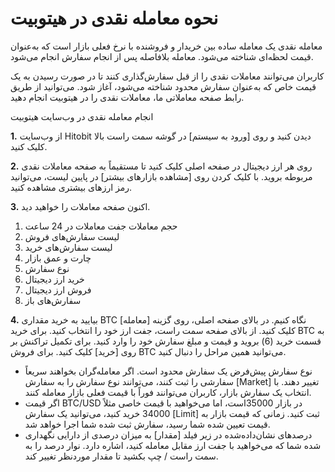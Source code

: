 # نحوه معامله نقدی در هیتوبیت

معامله نقدی یک معامله ساده بین خریدار و فروشنده با نرخ فعلی بازار است که به‌عنوان قیمت لحظه‌ای شناخته می‌شود. معامله بلافاصله پس از انجام سفارش انجام می‌شود.

کاربران می‌توانند معاملات نقدی را از قبل سفارش‌گذاری کنند تا در صورت رسیدن به یک قیمت خاص که به‌عنوان سفارش محدود شناخته می‌شود، آغاز شود. می‌توانید از طریق رابط صفحه معاملاتی ما، معاملات نقدی را در هیتوبیت انجام دهید.

انجام معامله نقدی در وب‌سایت هیتوبیت

**1.**	از وب‌سایت Hitobit دیدن کنید و روی [ورود به سیستم] در گوشه سمت راست بالا کلیک کنید.

**2.**	روی هر ارز دیجیتال در صفحه اصلی کلیک کنید تا مستقیماً به صفحه معاملات نقدی مربوطه بروید. با کلیک کردن روی [مشاهده بازارهای بیشتر] در پایین لیست، می‌توانید رمز ارزهای بیشتری مشاهده کنید.

**3.**	اکنون صفحه معاملات را خواهید دید.

1)	حجم معاملات جفت معاملات در 24 ساعت
2)	لیست سفارش‌های فروش
3)	لیست سفارش‌های خرید
4)	چارت و عمق بازار
5)	نوع سفارش
6)	خرید ارز دیجیتال
7)	فروش ارز دیجیتال
8)	سفارش‌های باز

**4.**	بیایید به خرید مقداری BTC نگاه کنیم. در بالای صفحه اصلی، روی گزینه [معامله] کلیک کنید.
از بالای صفحه سمت راست، جفت ارز خود را انتخاب کنید.
برای خرید BTC به قسمت خرید (6) بروید و قیمت و مبلغ سفارش خود را وارد کنید. برای تکمیل تراکنش بر روی [خرید] کلیک کنید.
برای فروش BTC می‌توانید همین مراحل را دنبال کنید.

-	نوع سفارش پیش‌فرض یک سفارش محدود است. اگر معامله‌گران بخواهند سریعاً سفارشی را ثبت کنند، می‌توانند نوع سفارش را به سفارش [Market] تغییر دهند. با انتخاب یک سفارش بازار، کاربران می‌توانند فوراً با قیمت فعلی بازار معامله کنند.
-	اگر قیمت BTC/USD در بازار  35000است، اما می‌خواهید با قیمت خاصی مثلاً 34000 خرید کنید، می‌توانید یک سفارش [Limit] ثبت کنید. زمانی که قیمت بازار به قیمت تعیین شده شما رسید، سفارش ثبت شده شما اجرا خواهد شد.
-	درصدهای نشان‌داده‌شده در زیر فیلد [مقدار] به میزان درصدی از دارایی نگهداری شده شما که می‌خواهید با جفت ارز مقابل معامله کنید، اشاره دارد. نوار درصد را به سمت راست / چپ بکشید تا مقدار موردنظر تغییر کند.
